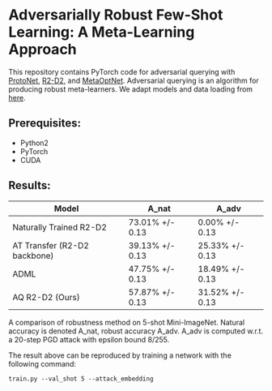 # Adversarially Robust Few-Shot Learning:  A Meta-Learning Approach

This repository contains PyTorch code for adversarial querying with [ProtoNet](https://arxiv.org/abs/1703.05175), [R2-D2](https://arxiv.org/abs/1805.08136), and [MetaOptNet](https://arxiv.org/pdf/1904.03758.pdf).  Adversarial querying is an algorithm for producing robust meta-learners. We adapt models and data loading from [here](https://github.com/kjunelee/MetaOptNet).

## Prerequisites:
* Python2
* PyTorch
* CUDA

## Results:
| Model                        | A_nat           | A_adv           |
|------------------------------|-----------------|-----------------|
| Naturally Trained R2-D2      | 73.01% +/- 0.13 | 0.00% +/- 0.13  |
| AT Transfer (R2-D2 backbone) | 39.13% +/- 0.13 | 25.33% +/- 0.13 |
| ADML                         | 47.75% +/- 0.13 | 18.49% +/- 0.13 |
| AQ R2-D2 (Ours)              | 57.87% +/- 0.13 | 31.52% +/- 0.13 |

A comparison of robustness method on 5-shot Mini-ImageNet. Natural accuracy is denoted A_nat, robust accuracy A_adv. A_adv is computed w.r.t. a 20-step PGD attack with epsilon bound 8/255. 

The result above can be reproduced by training a network with the following command: 
```
train.py --val_shot 5 --attack_embedding
```

